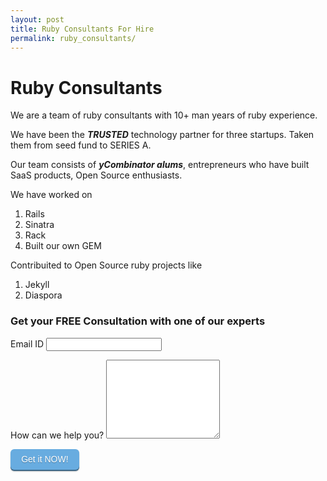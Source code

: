 ```yaml
---
layout: post
title: Ruby Consultants For Hire
permalink: ruby_consultants/
---
```


<div class="unit golden-large" markdown="1">

# Ruby Consultants

We are a team of ruby consultants with 10+ man years of ruby experience.

We have been the ***TRUSTED*** technology partner for three
startups. Taken them from seed fund to SERIES A.

Our team consists of ***yCombinator alums***, entrepreneurs who have built SaaS products, Open Source enthusiasts.

We have worked on 

1. Rails
2. Sinatra
3. Rack
4. Built our own GEM

Contribuited to Open Source ruby projects like

1. Jekyll
2. Diaspora


</div>


<div class="unit golden-small">
 <h3>Get your FREE Consultation with one of our experts</h3>
 <script type="text/javascript">var submitted=false;</script>
 <iframe name="hidden_iframe" id="hidden_iframe" style="display:none;" onload="if(submitted) {window.location='/thankyou';}">
 </iframe>
  <form action="https://docs.google.com/a/codebrahma.com/forms/d/1j30BL4BTMqZXzEVpmyJVpR5pESzfstSAAhO5DSbwYkU/formResponse" method="POST" id="form" target="hidden_iframe" onsubmit="submitted=true;">
   <p>
   <label  for="entry.1903135142">Email ID </label>
    <input type="text" id="email" class="email required" name="entry.1903135142" title="We need a valid email address"/>
   </p>

   <p>
   <label  for="entry.394028531">How can we help you?</label>
  <textarea name="entry.394028531" class="required" id="help" rows="8" cols="0"> </textarea>
   </p>

  <input type="submit" name="submit" value="Get it NOW!" id="submit" />
 </form>
 </div>

<style type="text/css">
.main-nav {
  visibility: hidden;  
}

label.error {
display: list-item;
color: #ff0600;
font-size: 12px;
list-style-position: inside;
padding: 5px 0 0;}

#hblink99 {
display:none;
}

#submit {
border: 0;
background-color: #68ace0;
color: #fff;
text-shadow: 0 1px 1px #48789c;
border: none;
padding: .84em 1.47em;
font-size: 1.2em;
line-height: 1.2em;
-webkit-box-shadow: 0 5px 0 #3e6786,0 7px 2px rgba(0,0,0,0.25);
-moz-box-shadow: 0 5px 0 #3e6786,0 7px 2px rgba(0,0,0,0.25);
box-shadow: 0 5px 0 #3e6786,0 7px 2px rgba(0,0,0,0.25);
-webkit-border-radius: 6px;
-moz-border-radius: 6px;
-ms-border-radius: 6px;
-o-border-radius: 6px;
border-radius: 6px;
padding: .7em 1.225em;
font-size: 1em;
line-height: 1em;
-webkit-box-shadow: 0 2px 0 #3e6786,0 2.8px 2px rgba(0,0,0,0.25);
-moz-box-shadow: 0 2px 0 #3e6786,0 2.8px 2px rgba(0,0,0,0.25);
box-shadow: 0 2px 0 #3e6786,0 2.8px 2px rgba(0,0,0,0.25);
}
</style>




